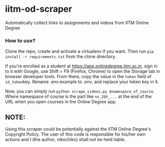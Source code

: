 # iitm-od-scraper
Automatically collect links to assignments and videos from IITM Online Degree

### How to use?
Clone the repo, create and activate a virtualenv if you want. Then run `pip install -r requirements.txt` from the clone directory.

If you're enrolled as a student at https://app.onlinedegree.iitm.ac.in, sign in to it with Google,
use Shift + F9 (Firefox, Chrome) to open the Storage tab in browser developer tools. From there, copy
the value in the `token` field of `id_token`key. Rename .env.example to .env, and replace your token
key in it.

Now, you can simply run `python scrape_videos.py $namespace_of_course`. Where namespace of course is the part like `ns_20t_...` 
at the end of the URL when you open courses in the Online Degree app.

## NOTE:
Using this scraper could be potentially against the IITM Online Degree's Copyright Policy. The user of this code is responsible
for his/her own actions and I (the author, nikochiko) shall not be held liable.
